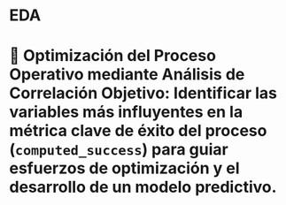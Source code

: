 # EDA
# 🚀 Optimización del Proceso Operativo mediante Análisis de Correlación  **Objetivo:** Identificar las **variables más influyentes** en la métrica clave de **éxito del proceso (`computed_success`)** para guiar esfuerzos de optimización y el desarrollo de un modelo predictivo.
